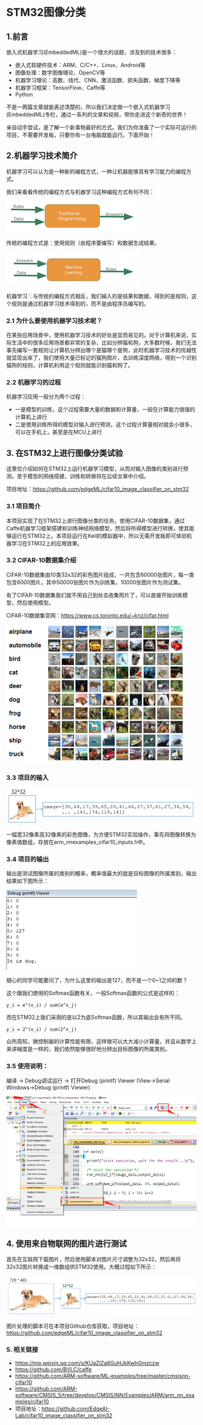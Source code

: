 
# STM32图像分类

## 1.前言

嵌入式机器学习(EmbeddedML)是一个很大的话题，涉及到的技术很多：

* 嵌入式软硬件技术：ARM、C/C++、Linux、Android等
* 图像处理：数字图像理论、OpenCV等
* 机器学习理论：高数、线代、CNN、激活函数、损失函数、梯度下降等
* 机器学习框架：TensorFlow、Caffe等
* Python

不是一两篇文章就能表述清楚的，所以我们决定做一个嵌入式机器学习(EmbeddedML)专栏，通过一系列的文章和视频，带你走进这个新奇的世界！

亲自动手尝试，是了解一个新事物最好的方式。我们为你准备了一个实际可运行的项目，不需要开发板，只要你有一台电脑就能运行。下面开始！

## 2.机器学习技术简介

机器学习可以认为是一种新的编程方式，一种让机器能够具有学习能力的编程方式。

我们来看看传统的编程方式与机器学习这种编程方式有何不同：

![](..\assets\images\ml\how_to_run_dl_model_on_stm32\traditional_programing.png)

传统的编程方式是：使用规则（由程序要编写）和数据生成结果。

![](..\assets\images\ml\how_to_run_dl_model_on_stm32\machine_learning.png)

机器学习：与传统的编程方式相反，我们输入的是结果和数据，得到的是规则，这个规则是通过机器学习技术得到的，而不是由程序员编写的。

### 2.1 为什么要使用机器学习技术呢？

在某些应用场景中，使用机器学习技术的好处是显而易见的。对于计算机来说，实际生活中的很多应用场景都非常的复杂，比如分辨猫和狗，大多数时候，我们无法事先编写一套规则让计算机分辨出哪个是猫哪个是狗，此时机器学习技术的优越性就显现出来了，我们使用大量已标记的猫狗图片，去训练深度网络，得到一个识别猫狗的规则，计算机利用这个规则就能识别猫和狗了。

### 2.2 机器学习的过程

机器学习应用一般分为两个过程：

* 一是模型的训练，这个过程需要大量的数据和计算量，一般在计算能力很强的计算机上进行
* 二是使用训练所得的模型对输入进行预测，这个过程计算量相对就会小很多，可以在手机上，甚至是在MCU上进行



## 3. 在STM32上进行图像分类试验

这里仅介绍如何在STM32上运行机器学习模型，从而对输入图像的类别进行预测。至于模型的网络搭建、训练和转换将在后续文章中介绍。

项目地址：https://github.com/edgeML/cifar10_image_classifier_on_stm32

### 3.1 项目简介
本项目实现了在STM32上进行图像分类的任务。使用CIFAR-10数据集，通过Caffe机器学习框架搭建和训练神经网络模型，然后将所得模型进行转换，使其能够运行在STM32上。本项目运行在Keil的模拟器中，所以无需开发板即可体验机器学习在STM32上的应用效果。

### 3.2 CIFAR-10数据集介绍
CIFAR-10数据集由10类32x32的彩色图片组成，一共包含60000张图片，每一类包含6000图片。其中50000张图片作为训练集，10000张图片作为测试集。

有了CIFAR-10数据集我们就不用自己到处去收集照片了，可以直接开始训练模型，然后使用模型。

CIFAR-10数据集官网：https://www.cs.toronto.edu/~kriz/cifar.html

![](../\assets\images\ml\how_to_run_dl_model_on_stm32\CIFAR10_images_random.png)

### 3.3 项目的输入

![](..\assets\images\ml\how_to_run_dl_model_on_stm32\input_image.png)

一幅宽32像素高32像素的彩色图像，为方便STM32实验操作，事先将图像转换为像素值数组，存放在arm_nnexamples_cifar10_inputs.h中。

### 3.4 项目的输出

输出是测试图像所属的类别的概率，概率值最大的就是目标图像的所属类别，输出结果如下图所示：

![](..\assets\images\ml\how_to_run_dl_model_on_stm32\stm32_image_classifier_output_result.png)

细心的同学可能要问了，为什么这里的输出是127，而不是一个0~1之间的数？

这个跟我们使用的Softmax函数有关，一般Softmax函数的公式是这样的：
```
y_i = e^(x_i) / sum(e^x_j)
```
而在STM32上我们采用的是以2为底Softmax函数，所以其输出会有所不同。
```
y_i = 2^(x_i) / sum(2^x_j)
```
众所周知，微控制器的计算性能有限，这样做可以大大减小计算量，并且从数学上来讲梯度是一样的，我们依然能够很好地分辨出目标图像的所属类别。

### 3.5 使用说明：

编译 -> Debug调试运行 ->  打开Debug (printf) Viewer (View->Serial Windows->Debug (printf) Viewer)

![](..\assets\images\ml\how_to_run_dl_model_on_stm32\arm_nn_cifar_debug.png)


## 4. 使用来自物联网的图片进行测试

首先在互联网下载图片，然后使用脚本对图片尺寸调整为32x32，然后再将32x32图片转换成一维数组供STM32使用。大概过程如下所示：

![](..\assets\images\ml\how_to_run_dl_model_on_stm32\resize_and_convert_array.png)

图片处理的脚本可在本项目Github仓库获取，项目地址：https://github.com/edgeML/cifar10_image_classifier_on_stm32



### 5. 相关链接

* https://mp.weixin.qq.com/s/KUaZlZa6GuHJkKwhGmzczw
* https://github.com/BVLC/caffe
* https://github.com/ARM-software/ML-examples/tree/master/cmsisnn-cifar10
* https://github.com/ARM-software/CMSIS_5/tree/develop/CMSIS/NN/Examples/ARM/arm_nn_examples/cifar10
* 项目地址：https://github.com/EdgeAI-Lab/cifar10_image_classifier_on_stm32




